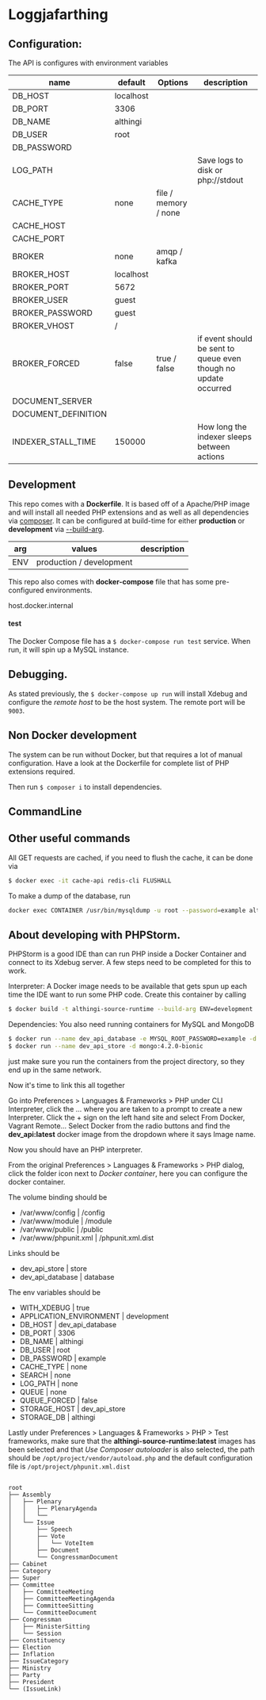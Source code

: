 # Loggjafarthing


## Configuration:
The API is configures with environment variables

| name                | default                          | Options                               | description                   |
|---------------------|----------------------------------|---------------------------------------|-------------------------------|
| DB_HOST             | localhost                        | <string>                              |
| DB_PORT             | 3306                             | <number>                              |
| DB_NAME             | althingi                         | <string>                              |
| DB_USER             | root                             | <string>                              |
| DB_PASSWORD         |                                  | <string>                              |
| LOG_PATH            |                                  | <string>                              | Save logs to disk or php://stdout
| CACHE_TYPE          | none                             | file / memory / none                  |
| CACHE_HOST          |                                  | <string>                              |
| CACHE_PORT          |                                  | <number>                              |
| BROKER              | none                             | amqp / kafka                          |
| BROKER_HOST         | localhost                        | <string>                              |
| BROKER_PORT         | 5672                             | <string>                              |
| BROKER_USER         | guest                            | <string>                              |
| BROKER_PASSWORD     | guest                            | <string>                              |
| BROKER_VHOST        | /                                | <string>                              |
| BROKER_FORCED       | false                            | true / false                          | if event should be sent to queue even though no update occurred
| DOCUMENT_SERVER     |                                  | <string>                              |
| DOCUMENT_DEFINITION |                                  | <string>                              |
| INDEXER_STALL_TIME  | 150000                           | <int>                                 | How long the indexer sleeps between actions

## Development
This repo comes with a **Dockerfile**. It is based off of a Apache/PHP image and will install all needed PHP extensions and
as well as all dependencies via [composer](https://getcomposer.org/). It can be configured at build-time for either
**production** or **development** via [--build-arg](https://docs.docker.com/engine/reference/commandline/build/#set-build-time-variables---build-arg).

| arg         | values       | description |
| ----------- | ------------ | ----------- |
| ENV         | production / development |  |


This repo also comes with **docker-compose** file that has some pre-configured environments.

host.docker.internal

#### test
The Docker Compose file has a `$ docker-compose run test` service. When run, it will spin up a MySQL instance.

## Debugging.
As stated previously, the `$ docker-compose up run` will install Xdebug and configure the _remote host_ to be the
host system. The remote port will be `9003`.


## Non Docker development
The system can be run without Docker, but that requires a lot of manual configuration. Have a look at the Dockerfile for complete
list of PHP extensions required.

Then run `$ composer i` to install dependencies.


## CommandLine


## Other useful commands
All GET requests are cached, if you need to flush the cache, it can be done via
```bash
$ docker exec -it cache-api redis-cli FLUSHALL
```

To make a dump of the database, run
```bash
docker exec CONTAINER /usr/bin/mysqldump -u root --password=example althingi > backup.sql
```
## About developing with PHPStorm.
PHPStorm is a good IDE than can run PHP inside a Docker Container and connect to its Xdebug server. A few steps need to be
completed for this to work.

Interpreter:
A Docker image needs to be available that gets spun up each time the IDE want to run some PHP code. Create this container by calling
```bash
$ docker build -t althingi-source-runtime --build-arg ENV=development .
```

Dependencies:
You also need running containers for MySQL and MongoDB
```bash
$ docker run --name dev_api_database -e MYSQL_ROOT_PASSWORD=example -d einarvalur/althingi-source-db
$ docker run --name dev_api_store -d mongo:4.2.0-bionic
```
just make sure you run the containers from the project directory, so they end up in the same network.

Now it's time to link this all together

Go into Preferences > Languages & Frameworks > PHP
under CLI Interpreter, click the ... where you are taken to a prompt to create a new Interpreter. Click the + sign on the left
hand site and select From Docker, Vagrant Remote... Select Docker from the radio buttons and find the **dev_api:latest** docker image
from the dropdown where it says Image name.

Now you should have an PHP interpreter.

From the original Preferences > Languages & Frameworks > PHP dialog, click the folder icon next to _Docker container_, here you can
configure the docker container.

The volume binding should be
* /var/www/config	| <your host path to>/config
* /var/www/module	| <your host path to>/module
* /var/www/public	| <your host path to>/public
* /var/www/phpunit.xml	| <your host path to>/phpunit.xml.dist

Links should be
* dev_api_store	    | store
* dev_api_database	| database

The env variables should be
* WITH_XDEBUG             | true
* APPLICATION_ENVIRONMENT | development
* DB_HOST                 | dev_api_database
* DB_PORT                 | 3306
* DB_NAME                 | althingi
* DB_USER                 | root
* DB_PASSWORD             | example
* CACHE_TYPE              | none
* SEARCH                  | none
* LOG_PATH                | none
* QUEUE                   | none
* QUEUE_FORCED            | false
* STORAGE_HOST            | dev_api_store
* STORAGE_DB              | althingi

Lastly under Preferences > Languages & Frameworks > PHP > Test frameworks, make sure that the **althingi-source-runtime:latest** images
has been selected
and that _Use Composer autoloader_ is also selected, the path should be `/opt/project/vendor/autoload.php` and the default
configuration file is `/opt/project/phpunit.xml.dist`



```

root
├── Assembly
│   ├── Plenary
│   │   ├── PlenaryAgenda
│   │   └──
│   └── Issue
│       ├── Speech
│       ├── Vote
│       │   └── VoteItem
│       ├── Document
│       └── CongressmanDocument
├── Cabinet
├── Category
├── Super
├── Committee
│   ├── CommitteeMeeting
│   ├── CommitteeMeetingAgenda
│   ├── CommitteeSitting
│   └── CommitteeDocument
├── Congressman
│   ├── MinisterSitting
│   └── Session
├── Constituency
├── Election
├── Inflation
├── IssueCategory
├── Ministry
├── Party
├── President
└── (IssueLink)


```
